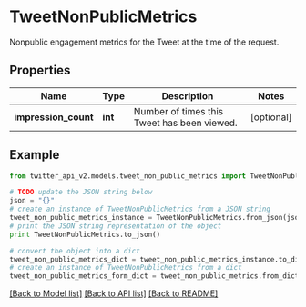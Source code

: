 # TweetNonPublicMetrics

Nonpublic engagement metrics for the Tweet at the time of the request.

## Properties
Name | Type | Description | Notes
------------ | ------------- | ------------- | -------------
**impression_count** | **int** | Number of times this Tweet has been viewed. | [optional] 

## Example

```python
from twitter_api_v2.models.tweet_non_public_metrics import TweetNonPublicMetrics

# TODO update the JSON string below
json = "{}"
# create an instance of TweetNonPublicMetrics from a JSON string
tweet_non_public_metrics_instance = TweetNonPublicMetrics.from_json(json)
# print the JSON string representation of the object
print TweetNonPublicMetrics.to_json()

# convert the object into a dict
tweet_non_public_metrics_dict = tweet_non_public_metrics_instance.to_dict()
# create an instance of TweetNonPublicMetrics from a dict
tweet_non_public_metrics_form_dict = tweet_non_public_metrics.from_dict(tweet_non_public_metrics_dict)
```
[[Back to Model list]](../README.md#documentation-for-models) [[Back to API list]](../README.md#documentation-for-api-endpoints) [[Back to README]](../README.md)


